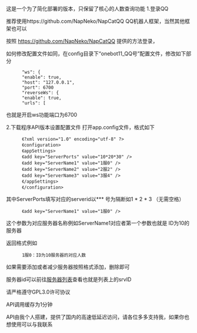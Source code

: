 这是一个为了简化部署的版本，只保留了核心的人数查询功能
1.登录QQ

推荐使用https://github.com/NapNeko/NapCatQQ QQ机器人框架，当然其他框架也可以

按照 https://github.com/NapNeko/NapCatQQ 提供的方法登录，

如何修改配置文件如同，在config目录下“onebot11_QQ号”配置文件，修改如下部分

          "ws": {
          "enable": true,
          "host": "127.0.0.1",
          "port": 6700
          "reverseWs": {
          "enable": true,
          "urls": [

也就是开启ws功能端口为6700

2.下载程序API版本设置配置文件
打开app.config文件，格式如下

          《?xml version="1.0" encoding="utf-8" ?>
          《configuration>
          《appSettings>
          《add key="ServerPorts" value="10*20*30" />
          《add key="ServerName1" value="1服0" />
          《add key="ServerName2" value="2服2" />
          《add key="ServerName3" value="3服4" />
          《/appSettings>
          《/configuration>

其中ServerPorts填写对应的serverid以*** 号为隔断如1 * 2 * 3 （无需空格）

          《add key="ServerName1" value="1服0" />
          
这个参数为对应服务器名称例如ServerName1对应者第一个参数也就是 ID为10的服务器	


返回格式例如
         
          1服0：ID为10服务器的对应人数

如果需要添加或者减少服务器按照格式添加，删除即可

服务器id可以前往[服务器列表](https://scp.manghui.net/list/)查看也就是列表上的srvID

请严格遵守GPL3.0许可协议

API调用缓存为1分钟

API由我个人搭建，提供了国内的高速低延迟访问，请各位多多支持我，如果你也想使用可以与我联系

